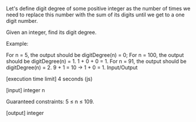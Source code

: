 Let's define digit degree of some positive integer as the number of times we need to replace this number with the sum of its digits 
until we get to a one digit number.

Given an integer, find its digit degree.

Example:

For n = 5, the output should be
digitDegree(n) = 0;
For n = 100, the output should be
digitDegree(n) = 1.
1 + 0 + 0 = 1.
For n = 91, the output should be
digitDegree(n) = 2.
9 + 1 = 10 -> 1 + 0 = 1.
Input/Output

[execution time limit] 4 seconds (js)

[input] integer n

Guaranteed constraints:
5 ≤ n ≤ 109.

[output] integer
